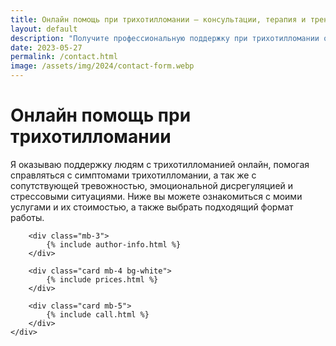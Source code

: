 ```yaml
---
title: Онлайн помощь при трихотилломании — консультации, терапия и тренинги
layout: default
description: "Получите профессиональную поддержку при трихотилломании онлайн. Консультации, индивидуальная терапия и тренинги с психологом помогут справиться с привычкой выдёргивания волос."
date: 2023-05-27
permalink: /contact.html
image: /assets/img/2024/contact-form.webp
---
```


<div class="container pb-2 pt-md-5 pt-1 pb-md-4">
    <div class="col-12 col-md-8 content">
        <div class="row mb-0">
            <h1>Онлайн помощь при трихотилломании</h1>
            <p>Я оказываю поддержку людям с трихотилломанией онлайн, помогая справляться с симптомами трихотилломании, а так же с сопутствующей тревожностью, эмоциональной дисрегуляцией и стрессовыми ситуациями.
            Ниже вы можете ознакомиться с моими услугами и их стоимостью, а также выбрать подходящий формат работы.</p>
        </div>

        <div class="mb-3">
            {% include author-info.html %}
        </div>        

        <div class="card mb-4 bg-white">
            {% include prices.html %}
        </div>

        <div class="card mb-5">
            {% include call.html %}
        </div>
    </div>
</div>

